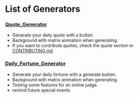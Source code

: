 # List of Generators

### [Quote_Generator](https://lifeadventurer.github.io/generators/quote_generator)

- Generate your daily quote with a button.
- Background with matrix animation when generating.
- If you want to contribute quotes, check the quote section in
  [CONTRIBUTING.md](./CONTRIBUTING.md#quote)

### [Daily_Fortune_Generator](https://lifeadventurer.github.io/generators/fortune_generator)

- Generate your daily fortune with a generate button.
- Background with matrix animation when generating.
- Testing some features for an online judge.
- remind future special events
